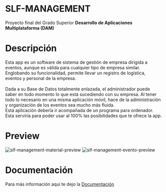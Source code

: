 # SLF-MANAGEMENT
Proyecto final del Grado Superior <b>Desarrollo de Aplicaciones Multiplataforma (DAM)</b> </br>

# Descripción
Esta app es un software de sistema de gestión de empresa dirigida a eventos, aunque es válida para cualquier tipo de empresa similar. </br>
Englobando su funcionalidad, permite llevar un registro de logística, eventos y personal de la empresa. </br>
</br>
Dada a su Base de Datos totalmente enlazada, el administrador puede saber en todo momento lo que está sucediendo con su empresa.
Al tener todo lo necesario en una misma aplicación móvil, hace de la administración y organización de los eventos sea mucho más fluida.</br>
Está aplicación debería ir acompañada de un programa para ordenador. Esta serviría para poder usar al 100% las posibilidades que te ofrece la app.

# Preview
![slf-management-material-preview](https://github.com/jcarlosalarconp/SLF-MANAGEMENT/assets/48281276/47deb639-a9c6-4393-a0dc-6f06580d8f74)
![slf-management-evento-preview](https://github.com/jcarlosalarconp/SLF-MANAGEMENT/assets/48281276/3d8fef2c-08bd-4373-ab87-16a5e4a7b3ec)

# Documentación
Para más información aquí te dejo la 
<a href="[/pdfs/ProjMarr_slides.pdf](https://github.com/jcarlosalarconp/SLF-MANAGEMENT/blob/master/Documentaci%C3%B3n%20SLF-MANAGEMENT.pdf)https://github.com/jcarlosalarconp/SLF-MANAGEMENT/blob/master/Documentaci%C3%B3n%20SLF-MANAGEMENT.pdf">Documentación</a>
